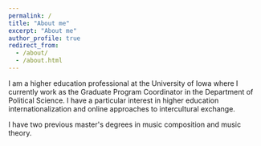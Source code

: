 ```yaml
---
permalink: /
title: "About me"
excerpt: "About me"
author_profile: true
redirect_from: 
  - /about/
  - /about.html
---
```

I am a higher education professional at the University of Iowa where I currently work as the Graduate Program Coordinator in the Department of Political Science. I have a particular interest in higher education internationalization and online approaches to intercultural exchange.

I have two previous master's degrees in music composition and music theory.
